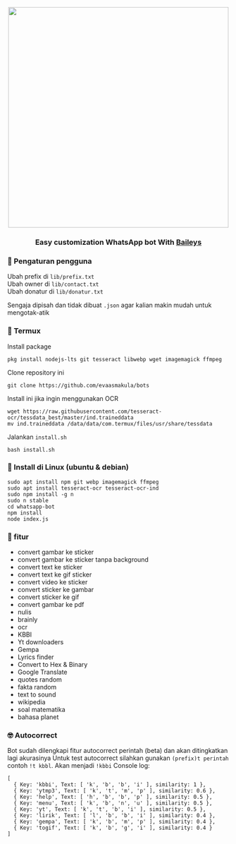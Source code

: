 <p align="center">
  <img src="https://i.ibb.co/RvpWB5P/IMG-20211119-155520.png" width=500/>
</p>

<div align="center"><h3>Easy customization WhatsApp bot With <a href="https://github.com/adiwajshing/Baileys">Baileys</a></h3></div> 

### 🔧 Pengaturan pengguna
Ubah prefix di ```lib/prefix.txt``` <br>
Ubah owner di ```lib/contact.txt``` <br>
Ubah donatur di ```lib/donatur.txt```<br>

Sengaja dipisah dan tidak dibuat ```.json``` agar kalian makin mudah untuk mengotak-atik


### 📱 Termux
Install package
````
pkg install nodejs-lts git tesseract libwebp wget imagemagick ffmpeg
````
Clone repository ini
````
git clone https://github.com/evaasmakula/bots
````
Install ini jika ingin menggunakan OCR
````
wget https://raw.githubusercontent.com/tesseract-ocr/tessdata_best/master/ind.traineddata
mv ind.traineddata /data/data/com.termux/files/usr/share/tessdata 
````
Jalankan ```install.sh```
````
bash install.sh
````

### 🐧 Install di Linux (ubuntu & debian)
```
sudo apt install npm git webp imagemagick ffmpeg
sudo apt install tesseract-ocr tesseract-ocr-ind
sudo npm install -g n
sudo n stable
cd whatsapp-bot
npm install
node index.js
```

### 🤖 fitur
- convert gambar ke sticker
- convert gambar ke sticker tanpa background
- convert text ke sticker
- convert text ke gif sticker
- convert video ke sticker
- convert sticker ke gambar
- convert sticker ke gif
- convert gambar ke pdf
- nulis
- brainly
- ocr
- KBBI
- Yt downloaders
- Gempa
- Lyrics finder
- Convert to Hex & Binary
- Google Translate
- quotes random
- fakta random
- text to sound
- wikipedia
- soal matematika
- bahasa planet

### 🤓 Autocorrect
Bot sudah dilengkapi fitur autocorrect perintah (beta) dan akan ditingkatkan lagi akurasinya
Untuk test autocorrect silahkan gunakan ```(prefix)t perintah``` contoh ```!t kbbl```. Akan menjadi ```!kbbi```
Console log:
````
[
  { Key: 'kbbi', Text: [ 'k', 'b', 'b', 'i' ], similarity: 1 },
  { Key: 'ytmp3', Text: [ 'k', 't', 'm', 'p' ], similarity: 0.6 },
  { Key: 'help', Text: [ 'h', 'b', 'b', 'p' ], similarity: 0.5 },
  { Key: 'menu', Text: [ 'k', 'b', 'n', 'u' ], similarity: 0.5 },
  { Key: 'yt', Text: [ 'k', 't', 'b', 'i' ], similarity: 0.5 },
  { Key: 'lirik', Text: [ 'l', 'b', 'b', 'i' ], similarity: 0.4 },
  { Key: 'gempa', Text: [ 'k', 'b', 'm', 'p' ], similarity: 0.4 },
  { Key: 'togif', Text: [ 'k', 'b', 'g', 'i' ], similarity: 0.4 }
]
````
